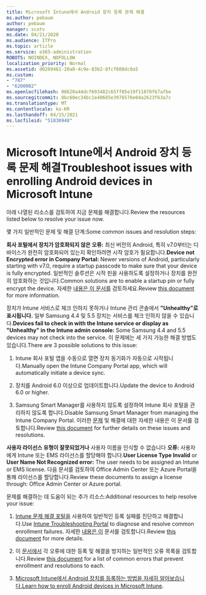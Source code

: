 ```yaml
---
title: Microsoft Intune에서 Android 장치 등록 문제 해결
ms.author: pebaum
author: pebaum
manager: scotv
ms.date: 04/21/2020
ms.audience: ITPro
ms.topic: article
ms.service: o365-administration
ROBOTS: NOINDEX, NOFOLLOW
localization_priority: Normal
ms.assetid: d0269461-20a8-4c9e-83b2-8fcf608dc0a5
ms.custom:
- "787"
- "6200002"
ms.openlocfilehash: 08620a44dcf693482c65ff05e19f11870f67afbe
ms.sourcegitcommit: 8bc60ec34bc1e40685e3976576e04a2623f63a7c
ms.translationtype: MT
ms.contentlocale: ko-KR
ms.lasthandoff: 04/15/2021
ms.locfileid: "51830948"
---
```

# <a name="troubleshoot-issues-with-enrolling-android-devices-in-microsoft-intune"></a><span data-ttu-id="c76c2-102">Microsoft Intune에서 Android 장치 등록 문제 해결</span><span class="sxs-lookup"><span data-stu-id="c76c2-102">Troubleshoot issues with enrolling Android devices in Microsoft Intune</span></span>

<span data-ttu-id="c76c2-103">아래 나열된 리소스를 검토하여 지금 문제를 해결합니다.</span><span class="sxs-lookup"><span data-stu-id="c76c2-103">Review the resources listed below to resolve your issue now.</span></span>
  
<span data-ttu-id="c76c2-104">몇 가지 일반적인 문제 및 해결 단계:</span><span class="sxs-lookup"><span data-stu-id="c76c2-104">Some common issues and resolution steps:</span></span>
  
 <span data-ttu-id="c76c2-105">**회사 포털에서 장치가 암호화되지 않은 오류:** 최신 버전의 Android, 특히 v7.0부터는 디바이스가 완전히 암호화되어 있는지 확인하려면 시작 암호가 필요합니다.</span><span class="sxs-lookup"><span data-stu-id="c76c2-105">**Device not Encrypted error in Company Portal:** Newer versions of Android, particularly starting with v7.0, require a startup passcode to make sure that your device is fully encrypted.</span></span> <span data-ttu-id="c76c2-106">일반적인 솔루션은 시작 핀을 사용하도록 설정하거나 장치를 완전히 암호화하는 것입니다.</span><span class="sxs-lookup"><span data-stu-id="c76c2-106">Common solutions are to enable a startup pin or fully encrypt the device.</span></span> <span data-ttu-id="c76c2-107">자세한 [내용은 이 문서를](https://docs.microsoft.com/intune-user-help/your-device-appears-encrypted-but-cp-says-otherwise-android) 검토하세요.</span><span class="sxs-lookup"><span data-stu-id="c76c2-107">Review [this document](https://docs.microsoft.com/intune-user-help/your-device-appears-encrypted-but-cp-says-otherwise-android) for more information.</span></span>
  
 <span data-ttu-id="c76c2-108">장치가 Intune 서비스로 체크 인하지 못하거나 Intune 관리 콘솔에서 **"Unhealthy"로 표시됩니다.** 일부 Samsung 4.4 및 5.5 장치는 서비스를 체크 인하지 않을 수 있습니다.</span><span class="sxs-lookup"><span data-stu-id="c76c2-108">**Devices fail to check in with the Intune service or display as "Unhealthy" in the Intune admin console:** Some Samsung 4.4 and 5.5 devices may not check into the service.</span></span> <span data-ttu-id="c76c2-109">이 문제에는 세 가지 가능한 해결 방법도 있습니다.</span><span class="sxs-lookup"><span data-stu-id="c76c2-109">There are 3 possible solutions to this issue:</span></span>
  
1. <span data-ttu-id="c76c2-110">Intune 회사 포털 앱을 수동으로 열면 장치 동기화가 자동으로 시작됩니다.</span><span class="sxs-lookup"><span data-stu-id="c76c2-110">Manually open the Intune Company Portal app, which will automatically initiate a device sync.</span></span>

2. <span data-ttu-id="c76c2-111">장치를 Android 6.0 이상으로 업데이트합니다.</span><span class="sxs-lookup"><span data-stu-id="c76c2-111">Update the device to Android 6.0 or higher.</span></span>

3. <span data-ttu-id="c76c2-112">Samsung Smart Manager를 사용하지 않도록 설정하여 Intune 회사 포털을 관리하지 않도록 합니다.</span><span class="sxs-lookup"><span data-stu-id="c76c2-112">Disable Samsung Smart Manager from managing the Intune Company Portal.</span></span> <span data-ttu-id="c76c2-113">이러한 [문제](https://docs.microsoft.com/troubleshoot/mem/intune/troubleshoot-device-enrollment-in-intune#devices-fail-to-check-in-with-the-intune-service-and-display-as-unhealthy-in-the-intune-admin-console) 및 해결에 대한 자세한 내용은 이 문서를 검토합니다.</span><span class="sxs-lookup"><span data-stu-id="c76c2-113">Review [this document](https://docs.microsoft.com/troubleshoot/mem/intune/troubleshoot-device-enrollment-in-intune#devices-fail-to-check-in-with-the-intune-service-and-display-as-unhealthy-in-the-intune-admin-console) for further details on these issues and resolutions.</span></span>

 <span data-ttu-id="c76c2-114">**사용자 라이선스 유형이 잘못되었거나** 사용자 이름을 인식할 수 없습니다 **오류:** 사용자에게 Intune 또는 EMS 라이선스를 할당해야 합니다.</span><span class="sxs-lookup"><span data-stu-id="c76c2-114">**User License Type Invalid** or **User Name Not Recognized error:** The user needs to be assigned an Intune or EMS license.</span></span> <span data-ttu-id="c76c2-115">다음 문서를 검토하여 Office Admin Center 또는 Azure Portal을 통해 라이선스를 할당합니다.</span><span class="sxs-lookup"><span data-stu-id="c76c2-115">Review these documents to assign a license through: Office Admin Center or Azure portal.</span></span>
  
<span data-ttu-id="c76c2-116">문제를 해결하는 데 도움이 되는 추가 리소스:</span><span class="sxs-lookup"><span data-stu-id="c76c2-116">Additional resources to help resolve your issue:</span></span>
  
1. <span data-ttu-id="c76c2-117">[Intune 문제 해결 포털을](https://devicemanagement.microsoft.com/#blade/Microsoft_Intune_DeviceSettings/TroubleshootBlade) 사용하여 일반적인 등록 실패를 진단하고 해결합니다.</span><span class="sxs-lookup"><span data-stu-id="c76c2-117">Use [Intune Troubleshooting Portal](https://devicemanagement.microsoft.com/#blade/Microsoft_Intune_DeviceSettings/TroubleshootBlade) to diagnose and resolve common enrollment failures.</span></span> <span data-ttu-id="c76c2-118">자세한 [내용은 이](https://docs.microsoft.com/intune/help-desk-operators) 문서를 검토합니다.</span><span class="sxs-lookup"><span data-stu-id="c76c2-118">Review [this document](https://docs.microsoft.com/intune/help-desk-operators) for more details.</span></span>

2. <span data-ttu-id="c76c2-119">이 [문서에서](https://docs.microsoft.com/troubleshoot/mem/intune/troubleshoot-device-enrollment-in-intune) 각 오류에 대한 등록 및 해결을 방지하는 일반적인 오류 목록을 검토합니다.</span><span class="sxs-lookup"><span data-stu-id="c76c2-119">Review [this document](https://docs.microsoft.com/troubleshoot/mem/intune/troubleshoot-device-enrollment-in-intune) for a list of common errors that prevent enrollment and resolutions to each.</span></span>

3. <span data-ttu-id="c76c2-120">[Microsoft Intune에서 Android 장치를 등록하는 방법을 자세히 알아보습니다.](https://docs.microsoft.com/intune/android-enroll)</span><span class="sxs-lookup"><span data-stu-id="c76c2-120">[Learn how to enroll Android devices in Microsoft Intune](https://docs.microsoft.com/intune/android-enroll).</span></span>
